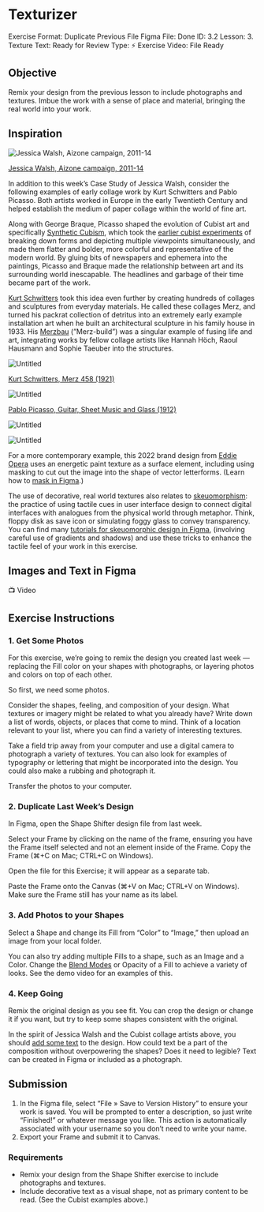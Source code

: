 # Texturizer

Exercise Format: Duplicate Previous File
Figma File: Done
ID: 3.2
Lesson: 3. Texture
Text: Ready for Review
Type: ⚡️ Exercise
Video: File Ready

## Objective

Remix your design from the previous lesson to include photographs and textures. Imbue the work with a sense of place and material, bringing the real world into your work. 

## Inspiration

![[Jessica Walsh, Aizone campaign, 2011-14](https://andwalsh.com/work/advertising/aizone-campaign-11-14/)](Texturizer%2049fade63cbdd4a21aebc5a1d86ccf1ed/Untitled.png)

[Jessica Walsh, Aizone campaign, 2011-14](https://andwalsh.com/work/advertising/aizone-campaign-11-14/)

In addition to this week’s Case Study of Jessica Walsh, consider the following examples of early collage work by Kurt Schwitters and Pablo Picasso. Both artists worked in Europe in the early Twentieth Century and helped establish the medium of paper collage within the world of fine art. 

Along with George Braque, Picasso shaped the evolution of Cubist art and specifically [Synthetic Cubism](https://www.tate.org.uk/art/art-terms/s/synthetic-cubism), which took the [earlier cubist experiments](https://www.tate.org.uk/art/art-terms/a/analytical-cubism) of breaking down forms and depicting multiple viewpoints simultaneously, and made them flatter and bolder, more colorful and representative of the modern world. By gluing bits of newspapers and ephemera into the paintings, Picasso and Braque made the relationship between art and its surrounding world inescapable. The headlines and garbage of their time became part of the work.

[Kurt Schwitters](https://en.wikipedia.org/wiki/Kurt_Schwitters) took this idea even further by creating hundreds of collages and sculptures from everyday materials. He called these collages Merz, and turned his packrat collection of detritus into an extremely early example installation art when he built an architectural sculpture in his family house in 1933. His [Merzbau](https://en.wikipedia.org/wiki/Kurt_Schwitters#The_Merzbau) (”Merz-build”) was a singular example of fusing life and art, integrating works by fellow collage artists like Hannah Höch, Raoul Hausmann and Sophie Taeuber into the structures.

![Untitled](Texturizer%2049fade63cbdd4a21aebc5a1d86ccf1ed/Untitled%201.png)

[Kurt Schwitters, Merz 458 (1921)](https://commons.wikimedia.org/wiki/File:MERZ_458_WRIEDT.PNG)

![Untitled](Texturizer%2049fade63cbdd4a21aebc5a1d86ccf1ed/Untitled%202.png)

[Pablo Picasso, Guitar, Sheet Music and Glass (1912)](https://magazine.artland.com/the-history-of-collage-art/)

![Untitled](Texturizer%2049fade63cbdd4a21aebc5a1d86ccf1ed/Untitled%203.png)

![Untitled](Texturizer%2049fade63cbdd4a21aebc5a1d86ccf1ed/Untitled%204.png)

For a more contemporary example, this 2022 brand design from [Eddie Opera](https://creativecloud.adobe.com/discover/article/embracing-color-with-eddie-opara) uses an energetic paint texture as a surface element, including using masking to cut out the image into the shape of vector letterforms. (Learn how to [mask in Figma](https://help.figma.com/hc/en-us/articles/360040450253-Masks).)

The use of decorative, real world textures also relates to [skeuomorphism](https://www.sketch.com/blog/complete-guide-skeuomorphism/): the practice of using tactile cues in user interface design to connect digital interfaces with analogues from the physical world through metaphor. Think, floppy disk as save icon or simulating foggy glass to convey transparency. You can find many [tutorials for skeuomorphic design in Figma](https://youtu.be/VPYWnqlWvfk), (involving careful use of gradients and shadows) and use these tricks to enhance the tactile feel of your work in this exercise.

## Images and Text in Figma

<aside>
📺 Video

</aside>

## Exercise Instructions

### 1. Get Some Photos

For this exercise, we’re going to remix the design you created last week — replacing the Fill color on your shapes with photographs, or layering photos and colors on top of each other. 

So first, we need some photos. 

Consider the shapes, feeling, and composition of your design. What textures or imagery might be related to what you already have? Write down a list of words, objects, or places that come to mind. Think of a location relevant to your list, where you can find a variety of interesting textures. 

Take a field trip away from your computer and use a digital camera to photograph a variety of textures. You can also look for examples of typography or lettering that might be incorporated into the design. You could also make a rubbing and photograph it.

Transfer the photos to your computer.

### 2. Duplicate Last Week’s Design

In Figma, open the Shape Shifter design file from last week.

Select your Frame by clicking on the name of the frame, ensuring you have the Frame itself selected and not an element inside of the Frame. Copy the Frame (⌘+C on Mac; CTRL+C on Windows).

Open the file for this Exercise; it will appear as a separate tab.

Paste the Frame onto the Canvas (⌘+V on Mac; CTRL+V on Windows). Make sure the Frame still has your name as its label. 

### 3. Add Photos to your Shapes

Select a Shape and change its Fill from “Color” to “Image,” then upload an image from your local folder. 

You can also try adding multiple Fills to a shape, such as an Image and a Color. Change the [Blend Modes](https://help.figma.com/hc/en-us/articles/360040667874-Create-unique-effects-with-Blend-modes) or Opacity of a Fill to achieve a variety of looks. See the demo video for an examples of this. 

### 4. Keep Going

Remix the original design as you see fit. You can crop the design or change it if you want, but try to keep some shapes consistent with the original. 

In the spirit of Jessica Walsh and the Cubist collage artists above, you should [add some text](https://help.figma.com/hc/en-us/articles/360039956434-Getting-started-with-text) to the design. How could text be a part of the composition without overpowering the shapes? Does it need to legible? Text can be created in Figma or included as a photograph. 

## Submission

1. In the Figma file, select “File » Save to Version History” to ensure your work is saved. You will be prompted to enter a description, so just write “Finished!” or whatever message you like. This action is automatically associated with your username so you don’t need to write your name. 
2. Export your Frame and submit it to Canvas. 

### Requirements

- Remix your design from the Shape Shifter exercise to include photographs and textures.
- Include decorative text as a visual shape, not as primary content to be read. (See the Cubist examples above.)